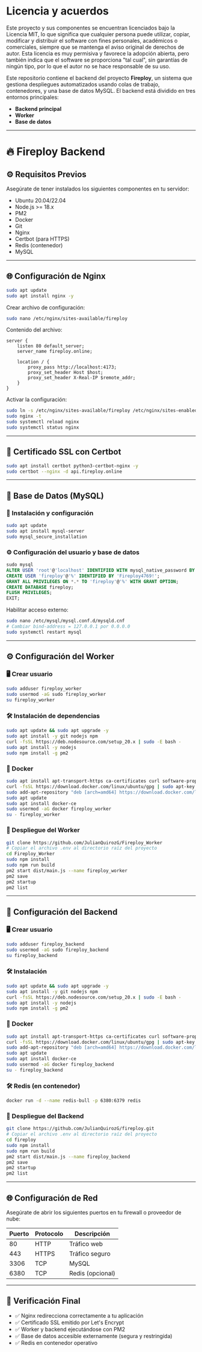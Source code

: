
# Licencia y acuerdos
Este proyecto y sus componentes se encuentran licenciados bajo la Licencia MIT, lo que significa que cualquier persona puede utilizar, copiar, modificar y distribuir el software con fines personales, académicos o comerciales, siempre que se mantenga el aviso original de derechos de autor. Esta licencia es muy permisiva y favorece la adopción abierta, pero también indica que el software se proporciona "tal cual", sin garantías de ningún tipo, por lo que el autor no se hace responsable de su uso.

Este repositorio contiene el backend del proyecto **Fireploy**, un sistema que gestiona despliegues automatizados usando colas de trabajo, contenedores, y una base de datos MySQL. El backend está dividido en tres entornos principales:

- **Backend principal**
- **Worker**
- **Base de datos**

---

# 🔥 Fireploy Backend


## ⚙️ Requisitos Previos

Asegúrate de tener instalados los siguientes componentes en tu servidor:

- Ubuntu 20.04/22.04
- Node.js >= 18.x
- PM2
- Docker
- Git
- Nginx
- Certbot (para HTTPS)
- Redis (contenedor)
- MySQL

---

## 🌐 Configuración de Nginx

```bash
sudo apt update
sudo apt install nginx -y
```

Crear archivo de configuración:

```bash
sudo nano /etc/nginx/sites-available/fireploy
```

Contenido del archivo:

```nginx
server {
    listen 80 default_server;
    server_name fireploy.online;

    location / {
        proxy_pass http://localhost:4173;
        proxy_set_header Host $host;
        proxy_set_header X-Real-IP $remote_addr;
    }
}
```

Activar la configuración:

```bash
sudo ln -s /etc/nginx/sites-available/fireploy /etc/nginx/sites-enabled/
sudo nginx -t
sudo systemctl reload nginx
sudo systemctl status nginx
```

---

## 🔐 Certificado SSL con Certbot

```bash
sudo apt install certbot python3-certbot-nginx -y
sudo certbot --nginx -d api.fireploy.online
```

---

## 🧠 Base de Datos (MySQL)

### 🔧 Instalación y configuración

```bash
sudo apt update
sudo apt install mysql-server
sudo mysql_secure_installation
```

### ⚙️ Configuración del usuario y base de datos

```sql
sudo mysql
ALTER USER 'root'@'localhost' IDENTIFIED WITH mysql_native_password BY 'TU_CONTRASEÑA';
CREATE USER 'fireploy'@'%' IDENTIFIED BY 'Fireploy4769!';
GRANT ALL PRIVILEGES ON *.* TO 'fireploy'@'%' WITH GRANT OPTION;
CREATE DATABASE fireploy;
FLUSH PRIVILEGES;
EXIT;
```

Habilitar acceso externo:

```bash
sudo nano /etc/mysql/mysql.conf.d/mysqld.cnf
# Cambiar bind-address = 127.0.0.1 por 0.0.0.0
sudo systemctl restart mysql
```

---

## ⚙️ Configuración del Worker

### 🖥 Crear usuario

```bash
sudo adduser fireploy_worker
sudo usermod -aG sudo fireploy_worker
su fireploy_worker
```

### 🛠 Instalación de dependencias

```bash
sudo apt update && sudo apt upgrade -y
sudo apt install -y git nodejs npm
curl -fsSL https://deb.nodesource.com/setup_20.x | sudo -E bash -
sudo apt install -y nodejs
sudo npm install -g pm2
```

### 🐳 Docker

```bash
sudo apt install apt-transport-https ca-certificates curl software-properties-common
curl -fsSL https://download.docker.com/linux/ubuntu/gpg | sudo apt-key add -
sudo add-apt-repository "deb [arch=amd64] https://download.docker.com/linux/ubuntu focal stable"
sudo apt update
sudo apt install docker-ce
sudo usermod -aG docker fireploy_worker
su - fireploy_worker
```

### 🚀 Despliegue del Worker

```bash
git clone https://github.com/JulianQuirozG/Fireploy_Worker
# Copiar el archivo .env al directorio raíz del proyecto
cd Fireploy_Worker
sudo npm install
sudo npm run build
pm2 start dist/main.js --name fireploy_worker
pm2 save
pm2 startup
pm2 list
```

---

## 🧰 Configuración del Backend

### 🖥 Crear usuario

```bash
sudo adduser fireploy_backend
sudo usermod -aG sudo fireploy_backend
su fireploy_backend
```

### 🛠 Instalación

```bash
sudo apt update && sudo apt upgrade -y
sudo apt install -y git nodejs npm
curl -fsSL https://deb.nodesource.com/setup_20.x | sudo -E bash -
sudo apt install -y nodejs
sudo npm install -g pm2
```

### 🐳 Docker

```bash
sudo apt install apt-transport-https ca-certificates curl software-properties-common
curl -fsSL https://download.docker.com/linux/ubuntu/gpg | sudo apt-key add -
sudo add-apt-repository "deb [arch=amd64] https://download.docker.com/linux/ubuntu focal stable"
sudo apt update
sudo apt install docker-ce
sudo usermod -aG docker fireploy_backend
su - fireploy_backend
```

### 🛠 Redis (en contenedor)

```bash
docker run -d --name redis-bull -p 6380:6379 redis
```

### 🚀 Despliegue del Backend

```bash
git clone https://github.com/JulianQuirozG/fireploy.git
# Copiar el archivo .env al directorio raíz del proyecto
cd fireploy
sudo npm install
sudo npm run build
pm2 start dist/main.js --name fireploy_backend
pm2 save
pm2 startup
pm2 list
```

---

## 🌐 Configuración de Red

Asegúrate de abrir los siguientes puertos en tu firewall o proveedor de nube:

| Puerto | Protocolo | Descripción       |
|--------|-----------|-------------------|
| 80     | HTTP      | Tráfico web       |
| 443    | HTTPS     | Tráfico seguro    |
| 3306   | TCP       | MySQL             |
| 6380   | TCP       | Redis (opcional)  |

---

## 🧪 Verificación Final

- ✅ Nginx redirecciona correctamente a tu aplicación
- ✅ Certificado SSL emitido por Let's Encrypt
- ✅ Worker y backend ejecutándose con PM2
- ✅ Base de datos accesible externamente (segura y restringida)
- ✅ Redis en contenedor operativo

